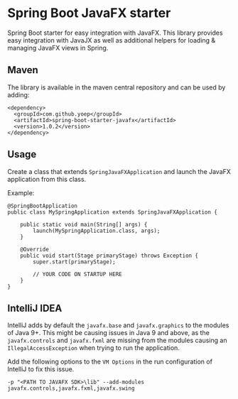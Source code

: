 # Spring Boot JavaFX starter

Spring Boot starter for easy integration with JavaFX.
This library provides easy integration with JavaJX as well as additional helpers for 
loading & managing JavaFX views in Spring.

## Maven

The library is available in the maven central repository and can be used by adding:

    <dependency>
      <groupId>com.github.yoep</groupId>
      <artifactId>spring-boot-starter-javafx</artifactId>
      <version>1.0.2</version>
    </dependency>

## Usage

Create a class that extends `SpringJavaFXApplication` and launch the JavaFX application from this class.

Example:

    @SpringBootApplication
    public class MySpringApplication extends SpringJavaFXApplication {
    
        public static void main(String[] args) {                
            launch(MySpringApplication.class, args);
        }
        
        @Override
        public void start(Stage primaryStage) throws Exception {
            super.start(primaryStage);
            
            // YOUR CODE ON STARTUP HERE
        }
    }
    
## IntelliJ IDEA

IntelliJ adds by default the `javafx.base` and `javafx.graphics` to the modules of Java 9+.
This might be causing issues in Java 9 and above, as the `javafx.controls` and `javafx.fxml` are 
missing from the modules causing an `IllegalAccessException` when trying to run the application.

Add the following options to the `VM Options` in the run configuration of IntelliJ to fix this issue. 

    -p "<PATH TO JAVAFX SDK>\lib" --add-modules javafx.controls,javafx.fxml,javafx.swing
